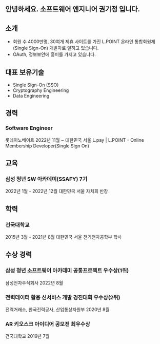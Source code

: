 ## 안녕하세요. 소프트웨어 엔지니어 권기정 입니다.

## 소개
- 회원 수 4000만명, 30여개 제휴 사이트를 가진 L.POINT 온라인 통합회원제(Single Sign-On) 개발자로 일하고 있습니다.
- OAuth, 정보보안에 흥미를 가지고 있습니다.

## 대표 보유기술
- Single Sign-On (SSO)
- Cryptography Engineering
- Data Engineering

## 경력
### Software Engineer
롯데이노베이트
2022년 11월 ~
대한민국 서울
L.pay | L.POINT - Online Membership Developer(Single Sign On)

## 교육
### 삼성 청년 SW 아카데미(SSAFY) 7기
2022년 1월 - 2022년 12월
대한민국 서울
자치회 반장

## 학력
### 건국대학교
2015년 3월 - 2021년 8월
대한민국 서울
전기전자공학부 학사

## 수상 경력
### 삼성 청년 소프트웨어 아카데미 공통프로젝트 우수상(1위)
삼성전자주식회사
2022년 8월

### 전력데이터 활용 신서비스 개발 경진대회 우수상(2위)
전력거래소, 한국전력공사, 산업통상자원부
2020년 8월

### AR 키오스크 아이디어 공모전 최우수상
건국대학교
2019년 7월
